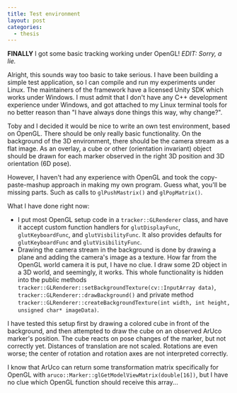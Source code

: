 ```yaml
---
title: Test environment
layout: post
categories:
  - thesis
---
```


**FINALLY** I got some basic tracking working under OpenGL! *EDIT: Sorry, a lie.*

Alright, this sounds way too basic to take serious.  I have been building a simple test application, so I can compile and run my experiments under Linux.  The maintainers of the framework have a licensed Unity SDK which works under Windows.  I must admit that I don't have any C++ development experience under Windows, and got attached to my Linux terminal tools for no better reason than "I have always done things this way, why change?".  

Toby and I decided it would be nice to write an own test environment, based on OpenGL.  There should be only really basic functionality.  On the background of the 3D environment, there should be the camera stream as a flat image.  As an overlay, a cube or other (orientation invariant) object should be drawn for each marker observed in the right 3D position and 3D orientation (6D pose).

However, I haven't had any experience with OpenGL and took the copy-paste-mashup approach in making my own program.  Guess what, you'll be missing parts.  Such as calls to `glPushMastrix()` and `glPopMatrix()`.

What I have done right now:

  - I put most OpenGL setup code in a `tracker::GLRenderer` class, and have it accept custom function handlers for `glutDisplayFunc`, `glutKeyboardFunc`, and `glutVisbilityFunc`.  It also provides defaults for `glutKeyboardFunc` and `glutVisibilityFunc`.  
  - Drawing the camera stream in the background is done by drawing a plane and adding the camera's image as a texture.  How far from the OpenGL world camera it is put, I have no clue.  I draw some 2D object in a 3D world, and seemingly, it works.  This whole functionality is hidden into the public methods `tracker::GLRenderer::setBackgroundTexture(cv::InputArray data)`, `tracker::GLRenderer::drawBackground()` and private method `tracker::GLRenderer::createBackgroundTexture(int width, int height, unsigned char* imageData)`.

I have tested this setup first by drawing a colored cube in front of the background, and then attempted to draw the cube on an observed ArUco marker's position.  The cube reacts on pose changes of the marker, but not correctly yet.  Distances of translation are not scaled.  Rotations are even worse; the center of rotation and rotation axes are not interpreted correctly.

I know that ArUco can return some transformation matrix specifically for OpenGL with `aruco::Marker::glGetModelViewMatrix(double[16])`, but I have no clue which OpenGL function should receive this array...
